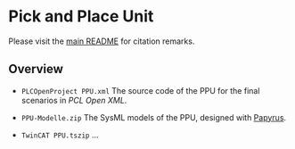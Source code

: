 # Pick and Place Unit

Please visit the [main README](../README.md) for citation remarks. 

## Overview

* `PLCOpenProject PPU.xml`
  The source code of the PPU for the final scenarios in *PCL Open XML*.
  
* `PPU-Modelle.zip`
  The SysML models of the PPU, designed with [Papyrus](#).    
 
* `TwinCAT PPU.tszip` 
  ...
